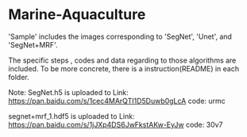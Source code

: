 # Marine-Aquaculture

'Sample' includes the images corresponding to 'SegNet', 'Unet', and 'SegNet+MRF'.

The specific steps , codes and data regarding to those algorithms are included. To be more concrete, there is a instruction(README) in each folder.

Note: SegNet.h5 is uploaded to 
Link: https://pan.baidu.com/s/1cec4MArQTI1D5Duwb0gLcA  code: urmc

segnet+mrf_1.hdf5 is uploaded to
Link: https://pan.baidu.com/s/1jJXp4DS6JwFkstAKw-EyJw  code: 30v7
